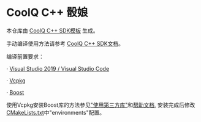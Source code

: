 # CoolQ C++ 骰娘

本仓库由 [CoolQ C++ SDK模板](https://github.com/cqmoe/cqcppsdk-template) 生成。

手动编译使用方法请参考 [CoolQ C++ SDK文档](https://cqcppsdk.cqp.moe/)。

编译前置要求：

· [Visual Studio 2019 / Visual Studio Code](https://visualstudio.microsoft.com/zh-hans/)
	
· [Vcpkg](https://github.com/Microsoft/vcpkg)
	
· [Boost](https://www.boost.org)

使用Vcpkg安装Boost库的方法参见["使用第三方库"](https://cqcppsdk.cqp.moe/guide/third-party-libs.html#vcpkg)和[帮助文档](https://docs.microsoft.com/en-us/cpp/build/vcpkg?view=vs-2019), 安装完成后修改[CMakeLists.txt](https://github.com/Samarium150/cqcpp_dice_maid/blob/master/CMakeSettings.json#L73)中"environments"配置。